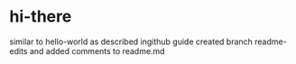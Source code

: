 # hi-there
similar to hello-world as described ingithub guide
created branch readme-edits and added comments to readme.md
